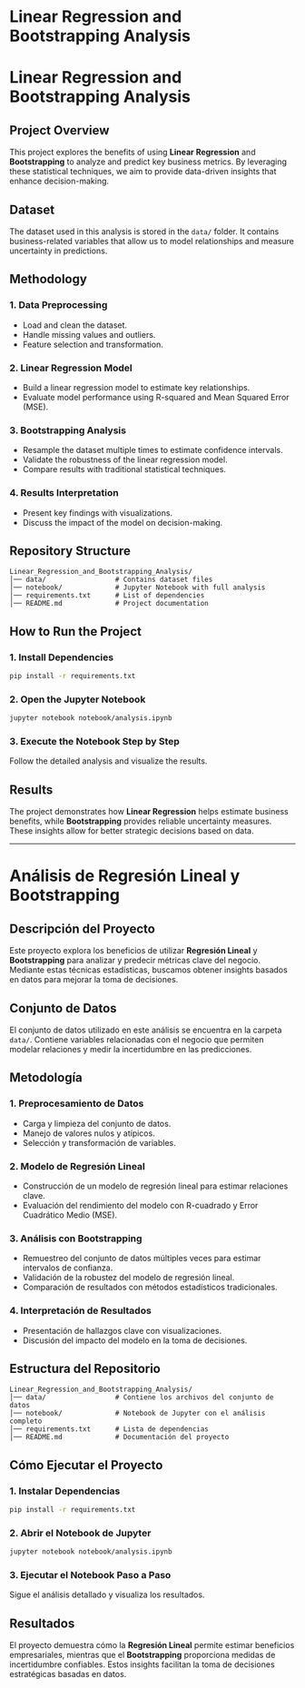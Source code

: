 # Linear Regression and Bootstrapping Analysis
# Linear Regression and Bootstrapping Analysis

## Project Overview
This project explores the benefits of using **Linear Regression** and **Bootstrapping** to analyze and predict key business metrics. By leveraging these statistical techniques, we aim to provide data-driven insights that enhance decision-making.

## Dataset
The dataset used in this analysis is stored in the `data/` folder. It contains business-related variables that allow us to model relationships and measure uncertainty in predictions.

## Methodology
### 1. Data Preprocessing
- Load and clean the dataset.
- Handle missing values and outliers.
- Feature selection and transformation.

### 2. Linear Regression Model
- Build a linear regression model to estimate key relationships.
- Evaluate model performance using R-squared and Mean Squared Error (MSE).

### 3. Bootstrapping Analysis
- Resample the dataset multiple times to estimate confidence intervals.
- Validate the robustness of the linear regression model.
- Compare results with traditional statistical techniques.

### 4. Results Interpretation
- Present key findings with visualizations.
- Discuss the impact of the model on decision-making.

## Repository Structure
```
Linear_Regression_and_Bootstrapping_Analysis/
│── data/                 # Contains dataset files
│── notebook/             # Jupyter Notebook with full analysis
│── requirements.txt      # List of dependencies
│── README.md             # Project documentation
```

## How to Run the Project
### 1. Install Dependencies
```sh
pip install -r requirements.txt
```

### 2. Open the Jupyter Notebook
```sh
jupyter notebook notebook/analysis.ipynb
```

### 3. Execute the Notebook Step by Step
Follow the detailed analysis and visualize the results.

## Results
The project demonstrates how **Linear Regression** helps estimate business benefits, while **Bootstrapping** provides reliable uncertainty measures. These insights allow for better strategic decisions based on data.

---

# Análisis de Regresión Lineal y Bootstrapping

## Descripción del Proyecto
Este proyecto explora los beneficios de utilizar **Regresión Lineal** y **Bootstrapping** para analizar y predecir métricas clave del negocio. Mediante estas técnicas estadísticas, buscamos obtener insights basados en datos para mejorar la toma de decisiones.

## Conjunto de Datos
El conjunto de datos utilizado en este análisis se encuentra en la carpeta `data/`. Contiene variables relacionadas con el negocio que permiten modelar relaciones y medir la incertidumbre en las predicciones.

## Metodología
### 1. Preprocesamiento de Datos
- Carga y limpieza del conjunto de datos.
- Manejo de valores nulos y atípicos.
- Selección y transformación de variables.

### 2. Modelo de Regresión Lineal
- Construcción de un modelo de regresión lineal para estimar relaciones clave.
- Evaluación del rendimiento del modelo con R-cuadrado y Error Cuadrático Medio (MSE).

### 3. Análisis con Bootstrapping
- Remuestreo del conjunto de datos múltiples veces para estimar intervalos de confianza.
- Validación de la robustez del modelo de regresión lineal.
- Comparación de resultados con métodos estadísticos tradicionales.

### 4. Interpretación de Resultados
- Presentación de hallazgos clave con visualizaciones.
- Discusión del impacto del modelo en la toma de decisiones.

## Estructura del Repositorio
```
Linear_Regression_and_Bootstrapping_Analysis/
│── data/                 # Contiene los archivos del conjunto de datos
│── notebook/             # Notebook de Jupyter con el análisis completo
│── requirements.txt      # Lista de dependencias
│── README.md             # Documentación del proyecto
```

## Cómo Ejecutar el Proyecto
### 1. Instalar Dependencias
```sh
pip install -r requirements.txt
```

### 2. Abrir el Notebook de Jupyter
```sh
jupyter notebook notebook/analysis.ipynb
```

### 3. Ejecutar el Notebook Paso a Paso
Sigue el análisis detallado y visualiza los resultados.

## Resultados
El proyecto demuestra cómo la **Regresión Lineal** permite estimar beneficios empresariales, mientras que el **Bootstrapping** proporciona medidas de incertidumbre confiables. Estos insights facilitan la toma de decisiones estratégicas basadas en datos.


